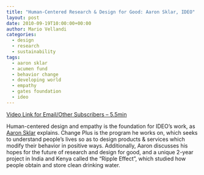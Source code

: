 ```yaml
---
title: "Human-Centered Research & Design for Good: Aaron Sklar, IDEO"
layout: post
date: 2010-09-19T10:00:00+00:00
author: Mario Vellandi
categories:
  - design
  - research
  - sustainability
tags:
  - aaron sklar
  - acumen fund
  - behavior change
  - developing world
  - empathy
  - gates foundation
  - ideo
---
```

[Video Link for Email/Other Subscribers &#8211; 5.5min](http://vimeo.com/15005540)

Human-centered design and empathy is the foundation for IDEO&#8217;s work, as [Aaron Sklar](http://sustainablelifemedia.com/innovator/aaron_sklar) explains. Change Plus is the program he works on, which seeks to understand people&#8217;s lives so as to design products & services which modify their behavior in positive ways. Additionally, Aaron discusses his hopes for the future of research and design for good, and a unique 2-year project in India and Kenya called the &#8220;Ripple Effect&#8221;, which studied how people obtain and store clean drinking water.
